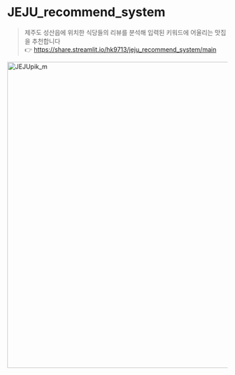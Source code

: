 # JEJU_recommend_system
> 제주도 성산읍에 위치한 식당들의 리뷰를 분석해 입력된 키워드에 어울리는 맛집을 추천합니다
<br> 👉 https://share.streamlit.io/hk9713/jeju_recommend_system/main <br>
<img width="700" alt="JEJUpik_m" src="https://user-images.githubusercontent.com/96482380/213193486-0c13fb5d-1fed-4e22-9e0f-d0d22c439ce4.png"> 
